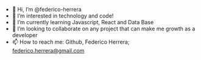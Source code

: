 - 👋 Hi, I’m @federico-herrera
- 👀 I’m interested in technology and code!
- 🌱 I’m currently learning Javascript, React and Data Base
- 💞️ I’m looking to collaborate on any project that can make me growth as a developer
- 📫 How to reach me: Github, Federico Herrera; federico.herrera@gmail.com

<!---
federico-herrera/federico-herrera is a ✨ special ✨ repository because its `README.md` (this file) appears on your GitHub profile.
You can click the Preview link to take a look at your changes.
--->
